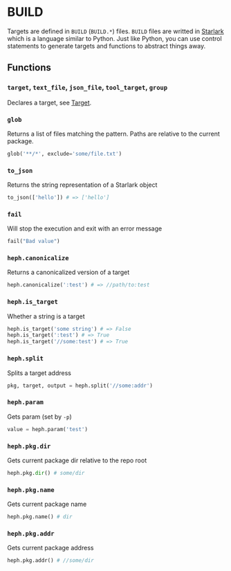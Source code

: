 # BUILD

Targets are defined in `BUILD` (`BUILD.*`) files. `BUILD` files are writted in [Starlark](https://github.com/bazelbuild/starlark) which is a language similar to Python.
Just like Python, you can use control statements to generate targets and functions to abstract things away.

## Functions

### `target`, `text_file`, `json_file`, `tool_target`, `group`

Declares a target, see [Target](target).

### `glob`

Returns a list of files matching the pattern. Paths are relative to the current package.

```python
glob('**/*', exclude='some/file.txt')
```

### `to_json`

Returns the string representation of a Starlark object

```python
to_json(['hello']) # => ['hello']
```

### `fail`

Will stop the execution and exit with an error message

```python
fail("Bad value")
```

### `heph.canonicalize`

Returns a canonicalized version of a target

```python
heph.canonicalize(':test') # => //path/to:test
```

### `heph.is_target`

Whether a string is a target

```python
heph.is_target('some string') # => False
heph.is_target(':test') # => True
heph.is_target('//some:test') # => True
```

### `heph.split`

Splits a target address

```python
pkg, target, output = heph.split('//some:addr')
```

### `heph.param`

Gets param (set by `-p`)

```python
value = heph.param('test')
```

### `heph.pkg.dir`

Gets current package dir relative to the repo root

```python
heph.pkg.dir() # some/dir
```

### `heph.pkg.name`

Gets current package name

```python
heph.pkg.name() # dir
```

### `heph.pkg.addr`

Gets current package address

```python
heph.pkg.addr() # //some/dir
```

